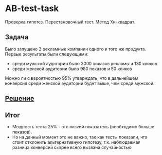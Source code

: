 # AB-test-task
Проверка гипотез. Перестановочный тест. Метод Хи-квадрат.

## Задача
Было запущено 2 рекламные компании одного и того же продукта. <br>
Первые результаты были следующими:
- среди мужской аудитории было 3000 показов рекламы и 130 кликов
- среди женской аудитории было 980 показов и 50 кликов

Можно ли с вероятностью 95% утверждать, что в дальнейшем конверсия среди
женской аудитории будет выше, чем среди мужской.

## <a href="Кабиров_тестовое_задание.ipynb">Решение</a> 

## Итог
- Мощность теста 25% - это низкий показатель (необходимо больше показов).
- Но на данный момент это не важно, так как тесты показали, что стоит отклонить альтернативную гипотезу, т.к. наблюдаемая разница конверсий скорее всего вызвана случайностью
